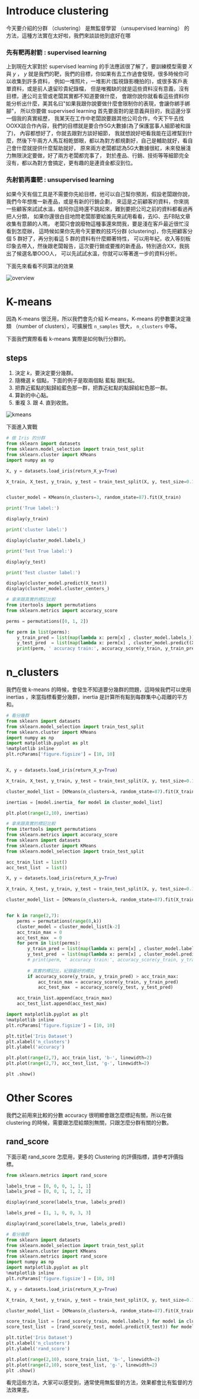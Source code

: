

# Introduce clustering

今天要介紹的分群 （clustering） 是無監督學習 （unsupervised learning） 的方法，這種方法實在太好啦，我們來談談他到底好在哪

### 先有靶再射箭 : supervised learning

上到現在大家對於 supervised learning 的手法應該很了解了，要訓練模型需要 $X$ 與 $y$ ， 
$y$ 就是我們的靶，我們的目標，你如果有去工作過會發現，很多時候你可以收集到許多資料，
例如一堆照片，一堆影片(監視錄影機拍的)，或很多客戶表單資料，或是前人遺留珍貴紀錄檔，
但是唯獨缺的就是這些資料沒有意義，沒有目標，連公司主管或老闆其實都不知道要做什麼，
會跟你說你就看看這些資料你能分析出什麼，美其名曰"如果我跟你說要做什麼會限制你的表現，會讓你綁手綁腳"，
所以你要做 supervised learning 首先要面對的是意義與目的，我這邊分享一個我的真實經歷，
我某天在工作中老闆說要跟其他公司合作，今天下午去找OOXX談合作內容，我們的目標就是要合作5G大數據(為了保護當事人細節被和諧了)，
內容都想好了，你就去跟對方談好細節，
我就想說好吧看我能在這裡幫到什麼，然後下午兩方人馬互相乾鄧眼，都以為對方都規劃好，自己是輔助就好，看自己會什麼就提供什麼幫助就好，
原來兩方老闆都認為5G大數據很紅，未來發展淺力無限決定要做，好了兩方老闆都完事了，
對於產品、行銷、技術等等細節完全沒有，都以為對方會搞定，更有趣的是連資金都沒到位。

### 先射箭再畫靶 : unsupervised learning

如果今天有個工具是不需要你先給目標，他可以自己幫你預測，假設老闆跟你說，我們今年想推一新產品，或是有新的行銷企劃，
來這是之前顧客的資料，你來挑一些顧客來試試水溫，蛙阿你這時還不跳起來，難到要把公司之前的資料都看過再把人分類，
如果你還很白目地問老闆那要給誰先來試用看看，去IG、去FB貼文章收集有意願的人嗎，
老闆只會說廢物這種事還來問我，要是淺在客戶最近很忙沒看到怎麼辦，
這時候如果你先用今天要教的技巧分群 (clustering)，你先把顧客分個 5 群好了，再分別看這 5 群的資料有什麼顯著特性，
可以用年紀，收入等刻板印象去帶入，然後跟老闆報告，這次要行銷或要推的新產品，特別適合XX，我挑出了候選名單OOO人，
可以先試試水溫，你就可以等著進一步的資料分析。




下面先來看看不同算法的效果

![overview](../../../images/sphx_glr_plot_cluster_comparison_001.png)





# K-means

因為 K-means 很泛用，所以我們會先介紹 K-means，K-means 的參數要決定幾類 （number of clusters），可擴展性 ``n_samples`` 很大， ``n_clusters`` 中等。




下面我們實際看看 k-means 實際是如何執行分群的。

## steps

1. 決定 $k$，要決定要分幾群。 
2. 隨機選 $k$ 個點，下面的例子是取兩個點 藍點 跟紅點。
3. 把靠近藍點的點歸給藍色那一群，把靠近紅點的點歸給紅色那一群。
4. 算新的中心點。
5. 重複 3. 跟 4. 直到收斂。


![kmeans](../../../images/kmeans.drawio.png)


下面進入實戰


```python 
# 做 Iris 的分群
from sklearn import datasets
from sklearn.model_selection import train_test_split
from sklearn.cluster import KMeans
import numpy as np

X, y = datasets.load_iris(return_X_y=True)

X_train, X_test, y_train, y_test = train_test_split(X, y, test_size=0.1, random_state=87) 


cluster_model = KMeans(n_clusters=3, random_state=87).fit(X_train)

print('True label:')

display(y_train)

print('cluster label:')

display(cluster_model.labels_)

print('Test True label:')

display(y_test)

print('Test cluster label:')

display(cluster_model.predict(X_test))
display(cluster_model.cluster_centers_)

```


```python 
# 拿來跟真實的標記比較
from itertools import permutations 
from sklearn.metrics import accuracy_score

perms = permutations([0, 1, 2]) 

for perm in list(perms): 
    y_train_pred = list(map(lambda x: perm[x] , cluster_model.labels_))
    y_test_pred  = list(map(lambda x: perm[x] , cluster_model.predict(X_test)))
    print(perm, ' accuracy train:', accuracy_score(y_train, y_train_pred), 'accuracy test:', accuracy_score(y_test, y_test_pred))

```


# n_clusters

我們在做 k-means 的時候，會發生不知道要分幾群的問題，這時候我們可以使用 inertias ，來當指標看要分幾群，inertia 是計算所有點到每群集中心距離的平方和。



```python 
# 看分幾群
from sklearn import datasets
from sklearn.model_selection import train_test_split
from sklearn.cluster import KMeans
import numpy as np
import matplotlib.pyplot as plt
%matplotlib inline
plt.rcParams['figure.figsize'] = [10, 10]


X, y = datasets.load_iris(return_X_y=True)

X_train, X_test, y_train, y_test = train_test_split(X, y, test_size=0.1, random_state=87) 

cluster_model_list = [KMeans(n_clusters=k, random_state=87).fit(X_train) for k in range(2,10)]

inertias = [model.inertia_ for model in cluster_model_list]

plt.plot(range(2,10), inertias)

```


```python 
# 拿來跟真實的標記比較
from itertools import permutations 
from sklearn.metrics import accuracy_score
from sklearn import datasets
from sklearn.cluster import KMeans
from sklearn.model_selection import train_test_split

acc_train_list = list()
acc_test_list  = list()

X, y = datasets.load_iris(return_X_y=True)

X_train, X_test, y_train, y_test = train_test_split(X, y, test_size=0.1, random_state=87) 

cluster_model_list = [KMeans(n_clusters=k, random_state=87).fit(X_train) for k in range(2,7)]


for k in range(2,7):
    perms = permutations(range(0,k)) 
    cluster_model = cluster_model_list[k-2]
    acc_train_max = 0
    acc_test_max  = 0
    for perm in list(perms): 
        y_train_pred = list(map(lambda x: perm[x] , cluster_model.labels_))
        y_test_pred  = list(map(lambda x: perm[x] , cluster_model.predict(X_test)))
        # print(perm, ' accuracy train:', accuracy_score(y_train, y_train_pred), 'accuracy test:', accuracy_score(y_test, y_test_pred))
        
        # 真實的標記比，紀錄最好的標記
        if accuracy_score(y_train, y_train_pred) > acc_train_max:
            acc_train_max = accuracy_score(y_train, y_train_pred)
            acc_test_max  = accuracy_score(y_test, y_test_pred)

    acc_train_list.append(acc_train_max)
    acc_test_list.append(acc_test_max)


```


```python 
import matplotlib.pyplot as plt
%matplotlib inline
plt.rcParams['figure.figsize'] = [10, 10]

plt.title('Iris Dataset')
plt.xlabel('n_clusters')
plt.ylabel('accuracy')

plt.plot(range(2,7), acc_train_list, 'b-', linewidth=2)
plt.plot(range(2,7), acc_test_list, 'g-', linewidth=2)

plt .show()

```


# Other Scores

我們之前用來比較的分數 accuracy 很明顯會跟怎麼標記有關，所以在做 clustering 的時候，需要跟怎麼給類別無關，只跟怎麼分群有關的分數。

## rand_score

下面示範 rand_score 怎麼用，更多的 Clustering 的評價指標，請參考評價指標。


```python 
from sklearn.metrics import rand_score

labels_true = [0, 0, 0, 1, 1, 1]
labels_pred = [0, 0, 1, 1, 2, 2]

display(rand_score(labels_true, labels_pred))

labels_pred = [1, 1, 0, 0, 3, 3]

display(rand_score(labels_true, labels_pred))

```


```python 
# 看分幾群
from sklearn import datasets
from sklearn.model_selection import train_test_split
from sklearn.cluster import KMeans
from sklearn.metrics import rand_score
import numpy as np
import matplotlib.pyplot as plt
%matplotlib inline
plt.rcParams['figure.figsize'] = [10, 10]

X, y = datasets.load_iris(return_X_y=True)

X_train, X_test, y_train, y_test = train_test_split(X, y, test_size=0.1, random_state=87) 

cluster_model_list = [KMeans(n_clusters=k, random_state=87).fit(X_train) for k in range(2,10)]

score_train_list = [rand_score(y_train, model.labels_) for model in cluster_model_list]
score_test_list  = [rand_score(y_test, model.predict(X_test)) for model in cluster_model_list]

plt.title('Iris Dataset')
plt.xlabel('n_clusters')
plt.ylabel('rand_score')

plt.plot(range(2,10), score_train_list, 'b-', linewidth=2)
plt.plot(range(2,10), score_test_list, 'g-', linewidth=2)
plt .show()

```


看完這些方法，大家可以感受到，通常使用無監督的方法，效果都會比有監督的方法效果差。
